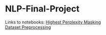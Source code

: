 # NLP-Final-Project

Links to notebooks:
  [Highest Perplexity Masking](https://colab.research.google.com/drive/1mP-pAvDiGTq9HW66JFljZSIaGJu0FlyC#scrollTo=vA47o_gHpBXt)  
  [Dataset Preprocessing](https://colab.research.google.com/drive/1NPoyqLyZ3m8ASGCKfs2Wep37eDk54WfJ?usp=sharing)  
  
